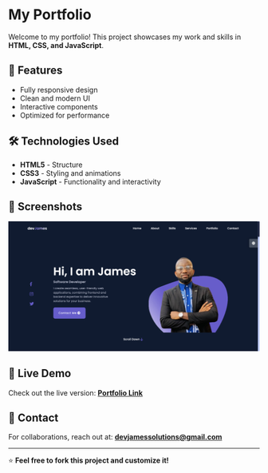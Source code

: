 # My Portfolio

Welcome to my portfolio! This project showcases my work and skills in **HTML, CSS, and JavaScript**.

## 🚀 Features

- Fully responsive design
- Clean and modern UI
- Interactive components
- Optimized for performance

## 🛠️ Technologies Used

- **HTML5** - Structure
- **CSS3** - Styling and animations
- **JavaScript** - Functionality and interactivity

## 📸 Screenshots

![Portfolio Preview](/images/portfolio-dark.png)

## 🔗 Live Demo

Check out the live version: **[Portfolio Link](https://devjames3.github.io/portfolio)**

## 📧 Contact

For collaborations, reach out at: **devjamessolutions@gmail.com**

---

⭐ **Feel free to fork this project and customize it!**
